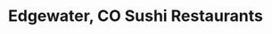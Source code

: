 ---
layout: city
title: Edgewater, CO Sushi Restaurants
permalink: /colorado/edgewater/
stateAbbr: CO
stateName: Colorado
cityName: Edgewater
---